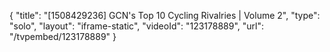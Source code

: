 {
    "title": "[1508429236] GCN's Top 10 Cycling Rivalries | Volume 2",
    "type": "solo",
    "layout": "iframe-static",
    "videoId": "123178889",
    "url": "\/tvpembed\/123178889"
}